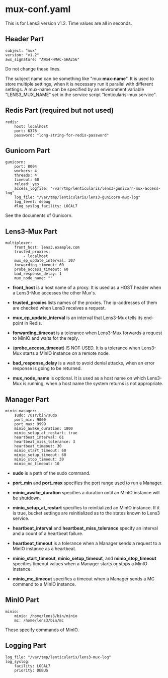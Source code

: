 # mux-conf.yaml

This is for Lens3 version v1.2.  Time values are all in seconds.

## Header Part

```
subject: "mux"
version: "v1.2"
aws_signature: "AWS4-HMAC-SHA256"
```

Do not change these lines.

The subject name can be something like "mux:**mux-name**".  It is used
to store multiple settings, when it is necessary run it parallel with
different settings.  A mux-name can be specified by an environment
variable "LENS3_MUX_NAME" set in the service script
"lenticularis-mux.service".

## Redis Part (required but not used)

```
redis:
    host: localhost
    port: 6378
    password: "long-string-for-redis-password"
```

## Gunicorn Part

```
gunicorn:
    port: 8004
    workers: 4
    threads: 4
    timeout: 60
    reload: yes
    access_logfile: "/var/tmp/lenticularis/lens3-gunicorn-mux-access-log"
    log_file: "/var/tmp/lenticularis/lens3-gunicorn-mux-log"
    log_level: debug
    #log_syslog_facility: LOCAL7
```

See the documents of Gunicorn.

## Lens3-Mux Part

```
multiplexer:
    front_host: lens3.example.com
    trusted_proxies:
        - localhost
    mux_ep_update_interval: 307
    forwarding_timeout: 60
    probe_access_timeout: 60
    bad_response_delay: 1
    mux_node_name: ""
```

* __front_host__ is a host name of a proxy.  It is used as a HOST
  header when a Lens3-Mux accesses the other Mux's.

* __trusted_proxies__ lists names of the proxies.  The ip-addresses of
  them are checked when Lens3 receives a request.

* __mux_ep_update_interval__ is an interval that Lens3-Mux tells its
  end-point in Redis.

* __forwarding_timeout__ is a tolerance when Lens3-Mux forwards a
  request to MinIO and waits for the reply.

* (__probe_access_timeout__) IS NOT USED.  It is a tolerance when
  Lens3-Mux starts a MinIO instance on a remote node.

* __bad_response_delay__ is a wait to avoid denial attacks, when an
  error response is going to be returned.

* __mux_node_name__ is optional.  It is used as a host name on which
  Lens3-Mux is running, when a host name the system returns is not
  appropriate.

## Manager Part

```
minio_manager:
    sudo: /usr/bin/sudo
    port_min: 9000
    port_max: 9999
    minio_awake_duration: 1800
    minio_setup_at_restart: true
    heartbeat_interval: 61
    heartbeat_miss_tolerance: 3
    heartbeat_timeout: 30
    minio_start_timeout: 60
    minio_setup_timeout: 60
    minio_stop_timeout: 30
    minio_mc_timeout: 10
```

* __sudo__ is a path of the sudo command.

* __port_min__ and __port_max__ specifies the port range used to run a
  Manager.

* __minio_awake_duration__ specifies a duration until an MinIO
  instance will be shutdown.

* __minio_setup_at_restart__ specifies to reinitialized an MinIO
  instance.  If it is true, bucket settings are reinitialized as to
  the states known to Lens3 service.

* __heartbeat_interval__ and __heartbeat_miss_tolerance__ specify an
  interval and a count of a heartbeat failure.

* __heartbeat_timeout__ is a tolerance when a Manager sends a request
  to a MinIO instance as a heartbeat.

* __minio_start_timeout__, __minio_setup_timeout__, and
  __minio_stop_timeout__ specifies timeout values when a Manager
  starts or stops a MinIO instance.

* __minio_mc_timeout__ specifies a timeout when a Manager sends a MC
  command to a MinIO instance.

## MinIO Part

```
minio:
    minio: /home/lens3/bin/minio
    mc: /home/lens3/bin/mc
```

These specify commands of MinIO.

## Logging Part

```
log_file: "/var/tmp/lenticularis/lens3-mux-log"
log_syslog:
    facility: LOCAL7
    priority: DEBUG
```
